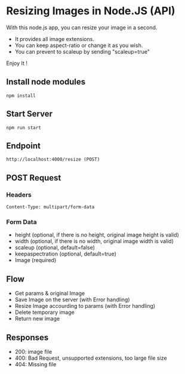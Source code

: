 # Resizing Images in Node.JS (API)
With this node.js app, you can resize your image in a second. <br>
* It provides all image extensions.
* You can keep aspect-ratio or change it as you wish. 
* You can prevent to scaleup by sending "scaleup=true" <br>

Enjoy It !

## Install node modules
```
npm install
```

## Start Server
```
npm run start
```

## Endpoint
```
http://localhost:4000/resize (POST)
```

## POST Request
### Headers
```
Content-Type: multipart/form-data
```
### Form Data
* height (optional, if there is no height, original image height is valid)
* width (optional, if there is no width, original image width is valid)
* scaleup (optional, default=false)
* keepaspectration (optional, default=true)
* Image (required)

## Flow
* Get params & original Image
* Save Image on the server (with Error handling)
* Resize Image accourding to params (with Error handling)
* Delete temporary image
* Return new image

## Responses
* 200: image file
* 400: Bad Request, unsupported extensions, too large file size
* 404: Missing file
